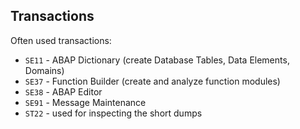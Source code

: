 ## Transactions

Often used transactions:
* `SE11` - ABAP Dictionary (create Database Tables, Data Elements, Domains)
* `SE37` - Function Builder (create and analyze function modules)
* `SE38` - ABAP Editor
* `SE91` - Message Maintenance
* `ST22` - used for inspecting the short dumps
